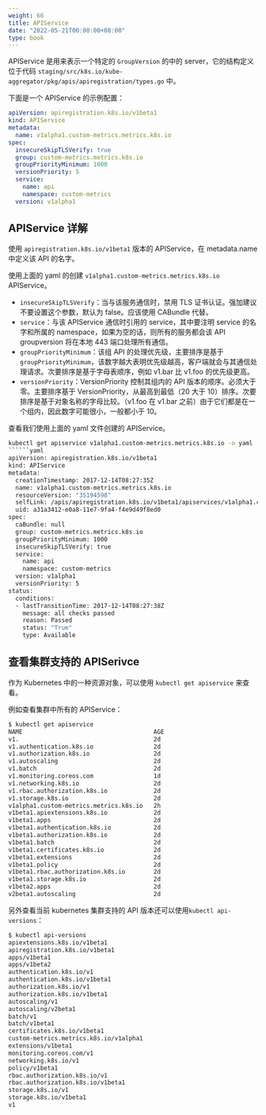 ```yaml
---
weight: 66
title: APIService
date: "2022-05-21T00:00:00+08:00"
type: book
---
```


APIService 是用来表示一个特定的 `GroupVersion` 的中的 server，它的结构定义位于代码 `staging/src/k8s.io/kube-aggregator/pkg/apis/apiregistration/types.go` 中。

下面是一个 APIService 的示例配置：

```yaml
apiVersion: apiregistration.k8s.io/v1beta1
kind: APIService
metadata:
  name: v1alpha1.custom-metrics.metrics.k8s.io
spec:
  insecureSkipTLSVerify: true
  group: custom-metrics.metrics.k8s.io
  groupPriorityMinimum: 1000
  versionPriority: 5
  service:
    name: api
    namespace: custom-metrics
  version: v1alpha1
```

## APIService 详解

使用 `apiregistration.k8s.io/v1beta1` 版本的 APIService，在 metadata.name 中定义该 API 的名字。

使用上面的 yaml 的创建 `v1alpha1.custom-metrics.metrics.k8s.io` APIService。

- `insecureSkipTLSVerify`：当与该服务通信时，禁用 TLS 证书认证。强加建议不要设置这个参数，默认为 false。应该使用 CABundle 代替。
- `service`：与该 APIService 通信时引用的 service，其中要注明 service 的名字和所属的 namespace，如果为空的话，则所有的服务都会该 API groupversion 将在本地 443 端口处理所有通信。
- `groupPriorityMinimum`：该组 API 的处理优先级，主要排序是基于 `groupPriorityMinimum`，该数字越大表明优先级越高，客户端就会与其通信处理请求。次要排序是基于字母表顺序，例如 v1.bar 比 v1.foo 的优先级更高。
- `versionPriority`：VersionPriority 控制其组内的 API 版本的顺序。必须大于零。主要排序基于 VersionPriority，从最高到最低（20 大于 10）排序。次要排序是基于对象名称的字母比较。（v1.foo 在 v1.bar 之前）由于它们都是在一个组内，因此数字可能很小，一般都小于 10。

查看我们使用上面的 yaml 文件创建的 APIService。

```````bash
kubectl get apiservice v1alpha1.custom-metrics.metrics.k8s.io -o yaml
​``````yaml
apiVersion: apiregistration.k8s.io/v1beta1
kind: APIService
metadata:
  creationTimestamp: 2017-12-14T08:27:35Z
  name: v1alpha1.custom-metrics.metrics.k8s.io
  resourceVersion: "35194598"
  selfLink: /apis/apiregistration.k8s.io/v1beta1/apiservices/v1alpha1.custom-metrics.metrics.k8s.io
  uid: a31a3412-e0a8-11e7-9fa4-f4e9d49f8ed0
spec:
  caBundle: null
  group: custom-metrics.metrics.k8s.io
  groupPriorityMinimum: 1000
  insecureSkipTLSVerify: true
  service:
    name: api
    namespace: custom-metrics
  version: v1alpha1
  versionPriority: 5
status:
  conditions:
  - lastTransitionTime: 2017-12-14T08:27:38Z
    message: all checks passed
    reason: Passed
    status: "True"
    type: Available
```````

## 查看集群支持的 APISerivce

作为 Kubernetes 中的一种资源对象，可以使用 `kubectl get apiservice` 来查看。

例如查看集群中所有的 APIService：

```bash
$ kubectl get apiservice
NAME                                     AGE
v1.                                      2d
v1.authentication.k8s.io                 2d
v1.authorization.k8s.io                  2d
v1.autoscaling                           2d
v1.batch                                 2d
v1.monitoring.coreos.com                 1d
v1.networking.k8s.io                     2d
v1.rbac.authorization.k8s.io             2d
v1.storage.k8s.io                        2d
v1alpha1.custom-metrics.metrics.k8s.io   2h
v1beta1.apiextensions.k8s.io             2d
v1beta1.apps                             2d
v1beta1.authentication.k8s.io            2d
v1beta1.authorization.k8s.io             2d
v1beta1.batch                            2d
v1beta1.certificates.k8s.io              2d
v1beta1.extensions                       2d
v1beta1.policy                           2d
v1beta1.rbac.authorization.k8s.io        2d
v1beta1.storage.k8s.io                   2d
v1beta2.apps                             2d
v2beta1.autoscaling                      2d
```

另外查看当前 kubernetes 集群支持的 API 版本还可以使用`kubectl api-versions`：

```bash
$ kubectl api-versions
apiextensions.k8s.io/v1beta1
apiregistration.k8s.io/v1beta1
apps/v1beta1
apps/v1beta2
authentication.k8s.io/v1
authentication.k8s.io/v1beta1
authorization.k8s.io/v1
authorization.k8s.io/v1beta1
autoscaling/v1
autoscaling/v2beta1
batch/v1
batch/v1beta1
certificates.k8s.io/v1beta1
custom-metrics.metrics.k8s.io/v1alpha1
extensions/v1beta1
monitoring.coreos.com/v1
networking.k8s.io/v1
policy/v1beta1
rbac.authorization.k8s.io/v1
rbac.authorization.k8s.io/v1beta1
storage.k8s.io/v1
storage.k8s.io/v1beta1
v1
```
